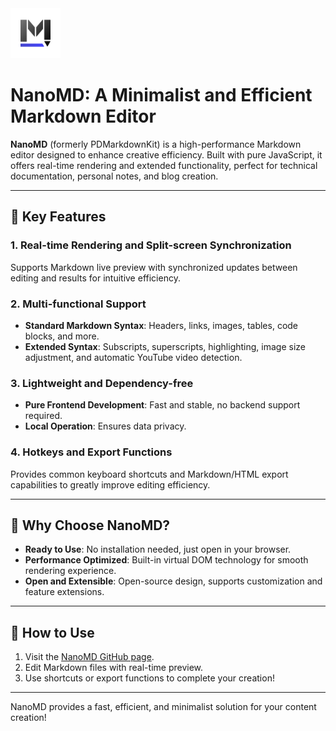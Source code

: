 <img src="./static/image/logo.png" width=80>

# NanoMD: A Minimalist and Efficient Markdown Editor

**NanoMD** (formerly PDMarkdownKit) is a high-performance Markdown editor designed to enhance creative efficiency. Built with pure JavaScript, it offers real-time rendering and extended functionality, perfect for technical documentation, personal notes, and blog creation.

---

## 🌟 Key Features

### 1. Real-time Rendering and Split-screen Synchronization
Supports Markdown live preview with synchronized updates between editing and results for intuitive efficiency.

### 2. Multi-functional Support
- **Standard Markdown Syntax**: Headers, links, images, tables, code blocks, and more.
- **Extended Syntax**: Subscripts, superscripts, highlighting, image size adjustment, and automatic YouTube video detection.

### 3. Lightweight and Dependency-free
- **Pure Frontend Development**: Fast and stable, no backend support required.
- **Local Operation**: Ensures data privacy.

### 4. Hotkeys and Export Functions
Provides common keyboard shortcuts and Markdown/HTML export capabilities to greatly improve editing efficiency.

---

## 🚀 Why Choose NanoMD?
- **Ready to Use**: No installation needed, just open in your browser.
- **Performance Optimized**: Built-in virtual DOM technology for smooth rendering experience.
- **Open and Extensible**: Open-source design, supports customization and feature extensions.

---

## 📖 How to Use
1. Visit the [NanoMD GitHub page](https://github.com/pardnchiu/NanoMD/).
2. Edit Markdown files with real-time preview.
3. Use shortcuts or export functions to complete your creation!

---

NanoMD provides a fast, efficient, and minimalist solution for your content creation!